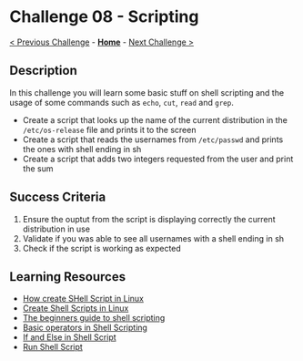 # Challenge 08 - Scripting

[< Previous Challenge](./Challenge-07.md) - **[Home](../README.md)** - [Next Challenge >](./Challenge-09.md)

## Description

In this challenge you will learn some basic stuff on shell scripting and the usage of some commands such as `echo`, `cut`, `read` and `grep`.

- Create a script that looks up the name of the current distribution in the `/etc/os-release` file and prints it to the screen
- Create a script that reads the usernames from `/etc/passwd` and prints the ones with shell ending in sh
- Create a script that adds two integers requested from the user and print the sum

## Success Criteria

1. Ensure the ouptut from the script is displaying correctly the current distribution in use
2. Validate if you was able to see all usernames with a shell ending in sh
3. Check if the script is working as expected

## Learning Resources

- [How create SHell Script in Linux](https://www.linuxjournal.com/content/how-create-shell-script-linux)
- [Create Shell Scripts in Linux](https://www.tecmint.com/create-shell-scripts-in-linux/)
- [The beginners guide to shell scripting](https://www.howtogeek.com/67469/the-beginners-guide-to-shell-scripting-the-basics/)
- [Basic operators in Shell Scripting](https://www.geeksforgeeks.org/basic-operators-in-shell-scripting/)
- [If and Else in Shell Script](https://www.linuxfordevices.com/tutorials/shell-script/if-else-in-shell-script)
- [Run Shell Script](https://linuxhandbook.com/run-shell-script/)
